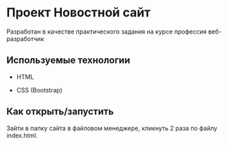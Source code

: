 # Проект Новостной сайт

Разработан в качестве практического задания на курсе профессия веб-разработчик

## Используемые технологии

* HTML

* CSS (Bootstrap)

## Как открыть/запустить

Зайти в папку сайта в файловом менеджере, кликнуть 2 раза по файлу index.html.
